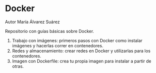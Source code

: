 # Docker

Autor María Álvarez Suárez

Repositorio con guías básicas sobre Docker.
1. Trabajo con imágenes: primeros pasos con Docker como instalar imágenes y hacerlas correr en contenedores.
2. Redes y almacenamiento: crear redes en Docker y utilizarlas para los contenedores.
3. Imagen con Dockerfile: crea tu propia imagen para instalar a partir de otras.

